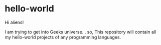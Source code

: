 # hello-world

Hi aliens!

I am trying to get into Geeks universe... so,
This repository will contain all my hello-world projects of any programming languages.

